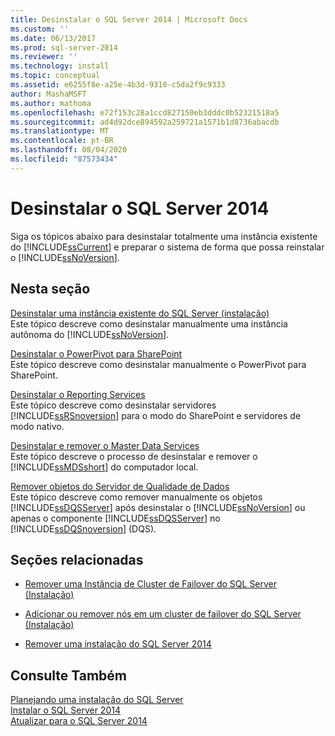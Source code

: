 ```yaml
---
title: Desinstalar o SQL Server 2014 | Microsoft Docs
ms.custom: ''
ms.date: 06/13/2017
ms.prod: sql-server-2014
ms.reviewer: ''
ms.technology: install
ms.topic: conceptual
ms.assetid: e6255f8e-a25e-4b3d-9310-c5da2f9c9333
author: MashaMSFT
ms.author: mathoma
ms.openlocfilehash: e72f153c28a1ccd827150eb3dddc0b52321518a5
ms.sourcegitcommit: ad4d92dce894592a259721a1571b1d8736abacdb
ms.translationtype: MT
ms.contentlocale: pt-BR
ms.lasthandoff: 08/04/2020
ms.locfileid: "87573434"
---
```

# <a name="uninstall-sql-server-2014"></a>Desinstalar o SQL Server 2014
  Siga os tópicos abaixo para desinstalar totalmente uma instância existente do [!INCLUDE[ssCurrent](../../includes/sscurrent-md.md)] e preparar o sistema de forma que possa reinstalar o [!INCLUDE[ssNoVersion](../../includes/ssnoversion-md.md)].  
  
## <a name="in-this-section"></a>Nesta seção  
 [Desinstalar uma instância existente do SQL Server &#40;instalação&#41;](uninstall-an-existing-instance-of-sql-server-setup.md)  
 Este tópico descreve como desinstalar manualmente uma instância autônoma do [!INCLUDE[ssNoVersion](../../includes/ssnoversion-md.md)].  
  
 [Desinstalar o PowerPivot para SharePoint](uninstall-power-pivot-for-sharepoint.md)  
 Este tópico descreve como desinstalar manualmente o PowerPivot para SharePoint.  
  
 [Desinstalar o Reporting Services](uninstall-reporting-services.md)  
 Este tópico descreve como desinstalar servidores [!INCLUDE[ssRSnoversion](../../includes/ssrsnoversion-md.md)] para o modo do SharePoint e servidores de modo nativo.  
  
 [Desinstalar e remover o Master Data Services](uninstall-and-remove-master-data-services.md)  
 Este tópico descreve o processo de desinstalar e remover o [!INCLUDE[ssMDSshort](../../includes/ssmdsshort-md.md)] do computador local.  
  
 [Remover objetos do Servidor de Qualidade de Dados](remove-data-quality-server-objects.md)  
 Este tópico descreve como remover manualmente os objetos [!INCLUDE[ssDQSServer](../../includes/ssdqsserver-md.md)] após desinstalar o [!INCLUDE[ssNoVersion](../../includes/ssnoversion-md.md)] ou apenas o componente [!INCLUDE[ssDQSServer](../../includes/ssdqsserver-md.md)] no [!INCLUDE[ssDQSnoversion](../../includes/ssdqsnoversion-md.md)] (DQS).  
  
## <a name="related-sections"></a>Seções relacionadas  
  
-   [Remover uma Instância de Cluster de Failover do SQL Server &#40;Instalação&#41;](../failover-clusters/install/remove-a-sql-server-failover-cluster-instance-setup.md)  
  
-   [Adicionar ou remover nós em um cluster de failover do SQL Server &#40;Instalação&#41;](../failover-clusters/install/add-or-remove-nodes-in-a-sql-server-failover-cluster-setup.md)  
  
-   [Remover uma instalação do SQL Server 2014](../../database-engine/install-windows/repair-a-failed-sql-server-installation.md)  
  
## <a name="see-also"></a>Consulte Também  
 [Planejando uma instalação do SQL Server](planning-a-sql-server-installation.md)   
 [Instalar o SQL Server 2014](../../database-engine/install-windows/install-sql-server.md)   
 [Atualizar para o SQL Server 2014](../../database-engine/install-windows/upgrade-sql-server.md)  
  
  
